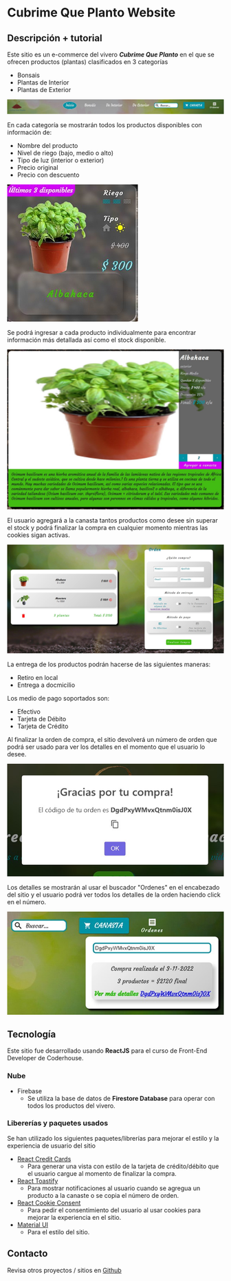 # Cubrime Que Planto Website

## Descripción + tutorial
Este sitio es un e-commerce del vivero ***Cubrime Que Planto*** en el que se ofrecen productos (plantas) clasificados en 3 categorías
- Bonsais
- Plantas de Interior
- Plantas de Exterior

![categories](./src/images/categories.jpg)

En cada categoría se mostrarán todos los productos disponibles con información de:
- Nombre del producto
- Nivel de riego (bajo, medio o alto)
- Tipo de luz (interior o exterior)
- Precio original
- Precio con descuento

![product info](./src/images/product-info.jpg)

Se podrá ingresar a cada producto individualmente para encontrar información más detallada así como el stock disponible.

![product detail](./src/images/product-detail.jpg)

El usuario agregará a la canasta tantos productos como desee sin superar el stock y podrá finalizar la compra en cualquier momento mientras las cookies sigan activas.

![cart detail](./src/images/cart-detail.jpg)

La entrega de los productos podrán hacerse de las siguientes maneras:
- Retiro en local
- Entrega a docmicilio

Los medio de pago soportados son:
- Efectivo
- Tarjeta de Débito
- Tarjeta de Crédito

Al finalizar la orden de compra, el sitio devolverá un número de orden que podrá ser usado para ver los detalles en el momento que el usuario lo desee.

![orden](./src/images/order-id.jpg)

Los detalles se mostrarán al usar el buscador "Ordenes" en el encabezado del sitio y el usuario podrá ver todos los detalles de la orden haciendo click en el número.

![orden](./src/images/order-search.jpg)

## Tecnología
Este sitio fue desarrollado usando **ReactJS** para el curso de Front-End Developer de Coderhouse.

### Nube
- Firebase
    + Se utiliza la base de datos de **Firestore Database** para operar con todos los productos del vivero.

### Libererías y paquetes usados
Se han utilizado los siguientes paquetes/librerías para mejorar el estilo y la experiencia de usuario del sitio

- [React Credit Cards](https://www.npmjs.com/package/react-credit-cards)
    + Para generar una vista con estilo de la tarjeta de crédito/débito que el usuario cargue al momento de finalizar la compra.
- [React Toastify](https://www.npmjs.com/package/react-toastify)
    + Para mostrar notificaciones al usuario cuando se agregua un producto a la canaste o se copia el número de orden.
- [React Cookie Consent](https://www.npmjs.com/package/react-cookie-consent) 
    + Para pedir el consentimiento del usuario al usar cookies para mejorar la experiencia en el sitio.
- [Material UI](https://mui.com/)
    + Para el estilo del sitio.

## Contacto
Revisa otros proyectos / sitios en [Github](https://github.com/edu2105)
